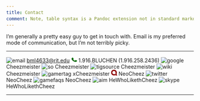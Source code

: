 ```yaml
---
title: Contact
comment: Note, table syntax is a Pandoc extension not in standard markdown
---
```


I’m generally a pretty easy guy to get in touch with. Email is my
preferred mode of communication, but I’m not terribly picky.

<div id="alter-egos">

  ----------------------------------------------------------------------- ----------------------------------------
  ![email    ](http://postbox-inc.com/favicon.ico       "Email"         )                        <bml4633@rit.edu>
  ![phone    ](/content/icons/phone.png                 "Phone"         )           1.916.BLUCHEN (1.916.258.2436)
  ![google   ](http://www.google.com/favicon.ico        "Google"        )                             Cheezmeister
  ![so       ](http://www.stackoverflow.com/favicon.ico "Stack Overflow")                             Cheezmeister
  ![tigsource](http://www.tigsource.com/favicon.ico     "TIGSource"     )                             Cheezmeister
  ![wiki     ](http://www.wikipedia.org/favicon.ico     "Wikipedia"     )                             Cheezmeister
  ![gamertag ](http://www.xbox.com/favicon.ico          "Gamertag"      )                            xCheezmeister
  ![identica ](/content/icons/identica.png              "identi.ca"     )                                 NeoCheez
  ![twitter  ](http://www.twitter.com/favicon.ico       "Twitter"       )                                 NeoCheez
  ![gamefaqs ](http://www.gamefaqs.com/favicon.ico      "GameFAQs"      )                                 NeoCheez 
  ![aim      ](/content/icons/aim.ico                   "Aim"           )                         HeWhoLikethCheez
  ![skype    ](/content/icons/skype.ico                 "Skype"         )                         HeWhoLikethCheez
  ----------------------------------------------------------------------- ----------------------------------------


</div>

